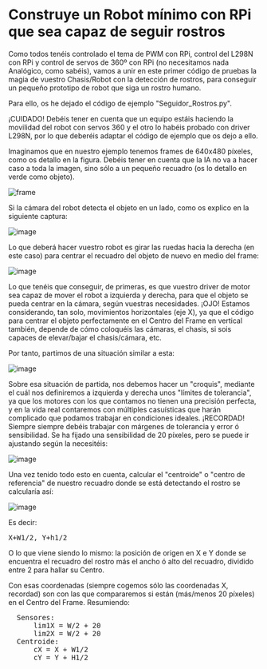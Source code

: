# Construye un Robot mínimo con RPi que sea capaz de seguir rostros

Como todos tenéis controlado el tema de PWM con RPi, control del L298N con RPi y control de servos de 360º con RPi (no necesitamos nada Analógico, como sabéis), vamos a unir en este primer código de pruebas la magia de vuestro Chasis/Robot con la detección de rostros, para conseguir un pequeño prototipo de robot que siga un rostro humano.

Para ello, os he dejado el código de ejemplo "Seguidor_Rostros.py".

¡CUIDADO! Debéis tener en cuenta que un equipo estáis haciendo la movilidad del robot con servos 360 y el otro lo habéis probado con driver L298N, por lo que deberéis adaptar el código de ejemplo que os dejo a ello.

Imaginamos que en nuestro ejemplo tenemos frames de 640x480 píxeles, como os detallo en la figura. Debéis tener en cuenta que la IA no va a hacer caso a toda la imagen, sino sólo a un pequeño recuadro (os lo detallo en verde como objeto). 

![frame](https://github.com/villalvilla/WRO-2024-Acervantes-Tips/assets/3918996/4042a00e-92d4-469f-8953-8ba8521ff008)

Si la cámara del robot detecta el objeto en un lado, como os explico en la siguiente captura:

![image](https://github.com/villalvilla/WRO-2024-Acervantes-Tips/assets/3918996/954d3c1b-6f7c-41a4-9f30-a5fd7600b57d)

Lo que deberá hacer vuestro robot es girar las ruedas hacia la derecha (en este caso) para centrar el recuadro del objeto de nuevo en medio del frame:

![image](https://github.com/villalvilla/WRO-2024-Acervantes-Tips/assets/3918996/42838844-612a-41ec-8c3c-1a45827951df)

Lo que tenéis que conseguir, de primeras, es que vuestro driver de motor sea capaz de mover el robot a izquierda y derecha, para que el objeto se pueda centrar en la cámara, según vuestras necesidades. ¡OJO! Estamos considerando, tan solo, movimientos horizontales (eje X), ya que el código para centrar el objeto perfectamente en el Centro del Frame en vertical también, depende de cómo coloquéis las cámaras, el chasis, si sois capaces de elevar/bajar el chasis/cámara, etc.

Por tanto, partimos de una situación similar a esta:

![image](https://github.com/villalvilla/WRO-2024-Acervantes-Tips/assets/3918996/8eae6365-ad51-4993-8320-418d39b57305)

Sobre esa situación de partida, nos debemos hacer un "croquis", mediante el cuál nos definiremos a izquierda y derecha unos "límites de tolerancia", ya que los motores con los que contamos no tienen una precisión perfecta, y en la vida real contaremos con múltiples casuísticas que harán complicado que podamos trabajar en condiciones ideales. ¡RECORDAD! Siempre siempre debéis trabajar con márgenes de tolerancia y error ó sensibilidad. Se ha fijado una sensibilidad de 20 píxeles, pero se puede ir ajustando según la necesitéis:

![image](https://github.com/villalvilla/WRO-2024-Acervantes-Tips/assets/3918996/ef33d0eb-6544-4345-b62d-b3cbde02b477)

Una vez tenido todo esto en cuenta, calcular el "centroide" o "centro de referencia" de nuestro recuadro donde se está detectando el rostro se calcularía así:

![image](https://github.com/villalvilla/WRO-2024-Acervantes-Tips/assets/3918996/8a0dff8c-ac55-4c6a-9e6c-2a8c995f2f0f)

Es decir:
<pre>X+W1/2, Y+h1/2</pre>

O lo que viene siendo lo mismo: la posición de origen en X e Y donde se encuentra el recuadro del rostro más el ancho ó alto del recuadro, dividido entre 2 para hallar su Centro. 

Con esas coordenadas (siempre cogemos sólo las coordenadas X, recordad) son con las que compararemos si están (más/menos 20 píxeles) en el Centro del Frame. Resumiendo:

<pre>
  Sensores:
      lim1X = W/2 + 20
      lim2X = W/2 + 20
  Centroide:
      cX = X + W1/2
      cY = Y + H1/2
</pre>
